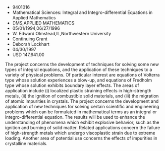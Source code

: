 
* 9401016
* Mathematical Sciences: Integral and Integro-differential Equations in Applied Mathematics
* DMS,APPLIED MATHEMATICS
* 05/01/1994,06/27/1996
* W. Edward Olmstead,IL,Northwestern University
* Continuing Grant
* Deborah Lockhart
* 04/30/1997
* USD 147,641.00

The project concerns the development of techniques for solving some new types
of integral equations, and the application of these techniques to a variety of
physical problems. Of particular interest are equations of Volterra type whose
solution experiences a blow-up, and equations of Fredholm type whose solution
exhibits boundary layer effects. The areas of application include (i) localized
plastic straining effects in high-strength metals, (ii) the ignition of
combustible solid materials, and (iii) the migration of atomic impurities in
crystals. The project concerns the development and application of new techniques
for solving certain scientific and engineering problems which can be formulated
in mathematical terms as an integral or integro-differential equation. The
results will be used to enhance the understanding of phenomena which exhibit
explosive behavior, such as the ignition and burning of solid matter. Related
applications concern the failure of high-strength metals which undergo
viscoplastic strain due to extreme loading. Another area of potential use
concerns the effects of impurities in crystalline materials.

